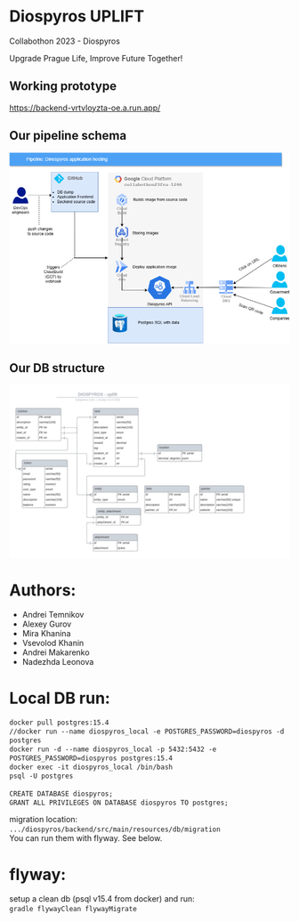 # Diospyros UPLIFT
Collabothon 2023 - Diospyros

Upgrade Prague Life, Improve Future Together!

## Working prototype
https://backend-vrtvloyzta-oe.a.run.app/

## Our pipeline schema
![Architecture](https://github.com/vsev0lod/diospyros/blob/main/flow%20chart.png)

## Our DB structure
![DBschema](https://github.com/vsev0lod/diospyros/blob/main/diospyrosDB.png)

# Authors:
* Andrei Temnikov
* Alexey Gurov
* Mira Khanina 
* Vsevolod Khanin
* Andrei Makarenko
* Nadezhda Leonova



# Local DB run:
```
docker pull postgres:15.4  
//docker run --name diospyros_local -e POSTGRES_PASSWORD=diospyros -d postgres  
docker run -d --name diospyros_local -p 5432:5432 -e POSTGRES_PASSWORD=diospyros postgres:15.4  
docker exec -it diospyros_local /bin/bash  
psql -U postgres  
  
CREATE DATABASE diospyros;  
GRANT ALL PRIVILEGES ON DATABASE diospyros TO postgres;
```
migration location:
`.../diospyros/backend/src/main/resources/db/migration`  
You can run them with flyway. See below.

# flyway:
setup a clean db (psql v15.4 from docker) and run:  
`gradle flywayClean flywayMigrate`